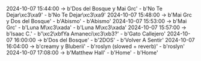 2024-10-07 15:44:00 -> b'Dos del Bosque y Mai Grc' - b'No Te Dejar\xc3\xa9' - b'No Te Dejar\xc3\xa9'
2024-10-07 15:48:00 -> b'Mai Grc y Dos del Bosque' - b'Abismo' - b'Abismo'
2024-10-07 15:53:00 -> b'Mai Grc' - b'Luna M\xc3\xada' - b'Luna M\xc3\xada'
2024-10-07 15:57:00 -> b'Isaac C.' - b'\xc2\xbfYa Amaneci\xc3\xb3?' - b'Gato Callejero'
2024-10-07 16:00:00 -> b'Dos del Bosque' - b'2DOS' - b'Volver A Sentir'
2024-10-07 16:04:00 -> b'creamy y Bluberii' - b'roslyn (slowed + reverb)' - b'roslyn'
2024-10-07 17:08:00 -> b'Matthew Hall' - b'Home' - b'Home'
